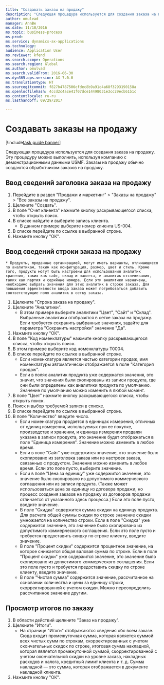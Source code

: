 ```yaml
--- 
title: "Создавать заказы на продажу"
description: "Следующая процедура используется для создания заказа на продажу."
author: omulvad
manager: AnnBe
ms.date: 11/10/2016
ms.topic: business-process
ms.prod: 
ms.service: dynamics-ax-applications
ms.technology: 
audience: Application User
ms.reviewer: kfend
ms.search.scope: Operations
ms.search.region: Global
ms.author: omulvad
ms.search.validFrom: 2016-06-30
ms.dyn365.ops.version: AX 7.0.0
ms.translationtype: HT
ms.sourcegitcommit: f827b4787506cfdec8b9a91c4a68f3293190158a
ms.openlocfilehash: 4ccd2c4ace41f07dce14498031e3cc29ecb61b1c
ms.contentlocale: ru-ru
ms.lasthandoff: 09/29/2017

---
```

# <a name="create-sales-orders"></a>Создавать заказы на продажу

[!include[task guide banner](../../includes/task-guide-banner.md)]

Следующая процедура используется для создания заказа на продажу. Эту процедуру можно выполнить, используя компанию с демонстрационными данными USMF. Заказы на продажу обычно создаются обработчиком заказов на продажу. 




## <a name="enter-sales-order-header-details"></a>Ввод сведений заголовка заказа на продажу
1. Перейдите в раздел "Продажи и маркетинг" > "Заказы на продажу" > "Все заказы на продажу".
2. Щелкните "Создать".
3. В поле "Счет клиента" нажмите кнопку раскрывающегося списка, чтобы открыть поиск.
4. В списке найдите и выберите запись клиента.
    * В данном примере выберите номер клиента US-004.  
5. В списке перейдите по ссылке в выбранной строке.
6. Нажмите кнопку "OК".

## <a name="enter-sales-order-line-details"></a>Ввод сведений строки заказа на продажу
    * Продукты, проданные организацией, могут иметь варианты, отличающиеся по аналитикам, таким как конфигурация, размер, цвет и стиль. Кроме того, продукты могут быть настроены для использования аналитик хранения, таких как сайт, склад и паллета, и аналитик отслеживания, таких как партия и серийные номера. Если эти аналитики назначены, необходимо выбрать значения для этих аналитик в строке заказа. Для повышения эффективности ввода заказа может потребоваться добавить соответствующие поля аналитик в сетку заказа.  
1. Щелкните "Строка заказа на продажу".
2. Щелкните "Аналитики".
    * В этом примере выберите аналитики "Цвет", "Сайт" и "Склад". Выбранные аналитики отобразятся в сетке заказа на продажу. Если требуется сохранить выбранные значения, задайте для параметра "Сохранить настройки" значение "Да".   
3. Нажмите кнопку "OК".
4. В поле "Код номенклатуры" нажмите кнопку раскрывающегося списка, чтобы открыть поиск.
5. В этом примере выберите код номенклатуры T0004.
6. В списке перейдите по ссылке в выбранной строке.
    * Если номенклатура является частью категории продаж, имя номенклатуры автоматически отображается в поле "Категория продаж".  
    * Если в полях аналитик продукта уже содержатся значения, это значит, что значения были скопированы из записи продукта, где они были определены как аналитики продукта по умолчанию. Значение по умолчанию можно изменить в любой момент.   
7. В поле "Цвет" нажмите кнопку раскрывающегося списка, чтобы открыть поиск.
8. Поиск и выбор требуемой записи в списке.
9. В списке перейдите по ссылке в выбранной строке.
10. В поле "Количество" введите число.
    * Если номенклатура продается в единицах измерения, отличных от единиц измерения, используемых при ее покупке, производстве и хранении, и единица измерения продажи указана в записи продукта, это значение будет отображаться в поле "Единица измерения". Значение можно изменить в любое время.   
    * Если в поле "Сайт" уже содержится значение, это значение было скопировано из заголовка заказа или из настроек заказа, связанных с продуктом. Значение можно изменить в любое время. Если это поле пусто, выберите значение.   
    * Если в поле "Цена за единицу" уже содержится значение, это значение было скопировано из допустимого коммерческого соглашения или из записи продукта. (Также может использоваться цена за единицу из договора продажи, но процесс создания заказов на продажу из договоров продажи отличается от указанного здесь процесса.) Если это поле пусто, введите значение.   
    * В поле "Скидка" содержится сумма скидки на единицу продукта. Для расчета общей суммы скидки по строке значение скидки умножается на количество строки.    Если в поле "Скидка" уже содержится значение, это значение было скопировано из допустимого коммерческого соглашения. Если это поле пусто и требуется предоставить скидку по строке клиенту, введите значение.  
    * В поле "Процент скидки" содержится процентное значение, на которое снижается общая валовая сумма по строке.  Если в поле "Процент скидки" уже содержится значение, это значение было скопировано из допустимого коммерческого соглашения. Если это поле пусто и требуется предоставить скидку по строке клиенту, введите значение.  
    * В поле "Чистая сумма" содержится значение, рассчитанное на основании количества и цены за единицу строки, скорректированной с учетом скидки.  Можно переопределить рассчитанное значение другим.  

## <a name="review-the-order-totals"></a>Просмотр итогов по заказу
1. В области действий щелкните "Заказ на продажу".
2. Щелкните "Итоги".
    * На странице "Итоги" отображаются сведения обо всем заказе. Сюда входит промежуточная сумма, которая является суммой всех чистых сумм по строкам, скорректированных с учетом окончательных скидок по строке, итоговая сумма накладной, которая является промежуточной суммой, скорректированной с учетом окончательной скидки на уровне заказа, накладных расходов и налога, кредитный лимит клиента и т. д.  Сумма накладной — это сумма, которая отображается в документе накладной клиента.  
3. Нажмите кнопку "OК".


